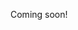 Coming soon!

<!--

https://www.youtube.com/watch?v=9hWvN01bEPY

https://news.ycombinator.com/item?id=25516769

https://www.youtube.com/watch?v=uzv8bxqvXy8

-->
